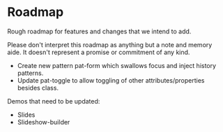 # Roadmap

Rough roadmap for features and changes that we intend to add.

Please don't interpret this roadmap as anything but a note and memory aide.
It doesn't represent a promise or commitment of any kind.

* Create new pattern pat-form which swallows focus and inject history patterns.
* Update pat-toggle to allow toggling of other attributes/properties besides class.

Demos that need to be updated:

* Slides
* Slideshow-builder
